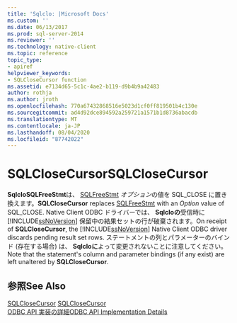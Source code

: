 ```yaml
---
title: 'Sqlclo: |Microsoft Docs'
ms.custom: ''
ms.date: 06/13/2017
ms.prod: sql-server-2014
ms.reviewer: ''
ms.technology: native-client
ms.topic: reference
topic_type:
- apiref
helpviewer_keywords:
- SQLCloseCursor function
ms.assetid: e7134d65-5c1c-4ae2-b119-d9b4b9a42483
author: rothja
ms.author: jroth
ms.openlocfilehash: 770a67432868516e5023d1cf0ff819501b4c130e
ms.sourcegitcommit: ad4d92dce894592a259721a1571b1d8736abacdb
ms.translationtype: MT
ms.contentlocale: ja-JP
ms.lasthandoff: 08/04/2020
ms.locfileid: "87742022"
---
```

# <a name="sqlclosecursor"></a><span data-ttu-id="02ee8-102">SQLCloseCursor</span><span class="sxs-lookup"><span data-stu-id="02ee8-102">SQLCloseCursor</span></span>
  <span data-ttu-id="02ee8-103">**SqlcloSQLFreeStmt**は、 [SQLFreeStmt](sqlfreestmt.md) *オプション*の値を SQL_CLOSE に置き換えます。</span><span class="sxs-lookup"><span data-stu-id="02ee8-103">**SQLCloseCursor** replaces [SQLFreeStmt](sqlfreestmt.md) with an *Option* value of SQL_CLOSE.</span></span> <span data-ttu-id="02ee8-104">Native Client ODBC ドライバーでは、 **Sqlcloの**受信時に [!INCLUDE[ssNoVersion](../../includes/ssnoversion-md.md)] 保留中の結果セットの行が破棄されます。</span><span class="sxs-lookup"><span data-stu-id="02ee8-104">On receipt of **SQLCloseCursor**, the [!INCLUDE[ssNoVersion](../../includes/ssnoversion-md.md)] Native Client ODBC driver discards pending result set rows.</span></span> <span data-ttu-id="02ee8-105">ステートメントの列とパラメーターのバインド (存在する場合) は、 **Sqlcloに**よって変更されないことに注意してください。</span><span class="sxs-lookup"><span data-stu-id="02ee8-105">Note that the statement's column and parameter bindings (if any exist) are left unaltered by **SQLCloseCursor**.</span></span>  
  
## <a name="see-also"></a><span data-ttu-id="02ee8-106">参照</span><span class="sxs-lookup"><span data-stu-id="02ee8-106">See Also</span></span>  
 <span data-ttu-id="02ee8-107">[SQLCloseCursor](https://go.microsoft.com/fwlink/?LinkId=59331) </span><span class="sxs-lookup"><span data-stu-id="02ee8-107">[SQLCloseCursor](https://go.microsoft.com/fwlink/?LinkId=59331) </span></span>  
 [<span data-ttu-id="02ee8-108">ODBC API 実装の詳細</span><span class="sxs-lookup"><span data-stu-id="02ee8-108">ODBC API Implementation Details</span></span>](odbc-api-implementation-details.md)  
  
  

